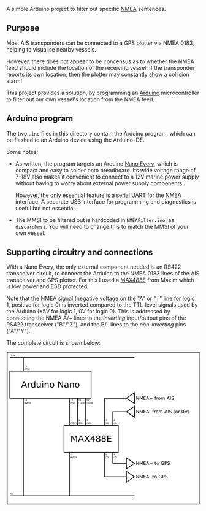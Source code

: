 A simple Arduino project to filter out specific
[NMEA](https://en.wikipedia.org/wiki/NMEA_0183) sentences.

## Purpose

Most AIS transponders can be connected to a GPS plotter via NMEA 0183, helping
to visualise nearby vessels.

However, there does not appear to be concensus as to whether the NMEA feed
should include the location of the receiving vessel. If the transponder reports
its own location, then the plotter may constantly show a collision alarm!

This project provides a solution, by programming an
[Arduino](https://www.arduino.cc) microcontroller to filter out our own
vessel's location from the NMEA feed.

## Arduino program

The two `.ino` files in this directory contain the Arduino program, which can
be flashed to an Arduino device using the Arduino IDE.

Some notes:

 * As written, the program targets an Arduino [Nano
   Every](https://docs.arduino.cc/hardware/nano-every), which is compact and
   easy to solder onto breadboard. Its wide voltage range of 7-18V also makes
   it convenient to connect to a 12V marine power supply without having to
   worry about external power supply components.

   However, the only essential feature is a serial UART for the NMEA
   interface. A separate USB interface for programming and diagnostics is
   useful but not essential.

 * The MMSI to be filtered out is hardcoded in `NMEAFilter.ino`, as
   `discardMmsi`. You will need to change this to match the MMSI of your own
   vessel.

## Supporting circuitry and connections

With a Nano Every, the only external component needed is an RS422 transceiver
circuit, to connect the Arduino to the NMEA 0183 lines of the AIS transceiver
and GPS plotter. For this I used a
[MAX488E](https://www.maximintegrated.com/en/products/interface/transceivers/MAX488E.html)
from Maxim which is low power and ESD protected.

Note that the NMEA signal (negative voltage on the "A" or "+" line for logic 1,
positive for logic 0) is inverted compared to the TTL-level signals used by the
Arduino (+5V for logic 1, 0V for logic 0). This is addressed by connecting the
NMEA A/+ lines to the *inverting* input/output pins of the RS422 transceiver
("B"/"Z"), and the B/- lines to the *non-inverting* pins ("A"/"Y").

The complete circuit is shown below:

![circuit](https://raw.githubusercontent.com/richvdh/NMEAFilter/master/circuit.svg)
